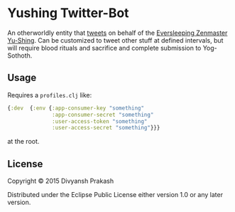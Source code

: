 # Yushing Twitter-Bot

An otherworldly entity that [tweets][1] on behalf of the [Eversleeping Zenmaster Yu-Shing][2].
Can be customized to tweet other stuff at defined intervals, but will require blood rituals and sacrifice and complete submission to Yog-Sothoth.

[1]: https://twitter.com/ZMYuShing
[2]: http://yushing.herokuapp.com/

## Usage

Requires a ```profiles.clj``` like:
```clojure
{:dev  {:env {:app-consumer-key "something"
              :app-consumer-secret "something"
              :user-access-token "something"
              :user-access-secret "something"}}}
```
at the root.

## License

Copyright © 2015 Divyansh Prakash

Distributed under the Eclipse Public License either version 1.0 or any later version.
